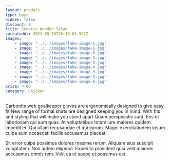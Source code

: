 ```yaml
---
layout: product
type: boys
hidden: false
discount: 0
title: Generic Wooden Salad
careatedAt: 2021-05-10T20:19:03.951Z
images:
    - image: "../../images/fake-image-1.jpg"
    - image: "../../images/fake-image-6.jpg"
    - image: "../../images/fake-image-6.jpg"
    - image: "../../images/fake-image-5.jpg"
    - image: "../../images/fake-image-5.jpg"
    - image: "../../images/fake-image-4.jpg"
    - image: "../../images/fake-image-3.jpg"
    - image: "../../images/fake-image-1.jpg"
    - image: "../../images/fake-image-6.jpg"
price: 4.00
category: Chicken
---
```

Carbonite web goalkeeper gloves are ergonomically designed to give easy fit
New range of formal shirts are designed keeping you in mind. With fits and styling that will make you stand apart
Quam perspiciatis sunt. Eos et laboriosam qui eum quas. At voluptatibus totam iure maiores quidem impedit et. Qui ullam recusandae et qui earum. Magni exercitationem ipsum culpa eum occaecati facilis accusamus placeat.
 Sit error culpa possimus dolores maxime rerum. Aliquam eius suscipit voluptatem. Non autem eligendi. Expedita provident quia velit maiores accusamus omnis rem. Velit ea et saepe et possimus est.
